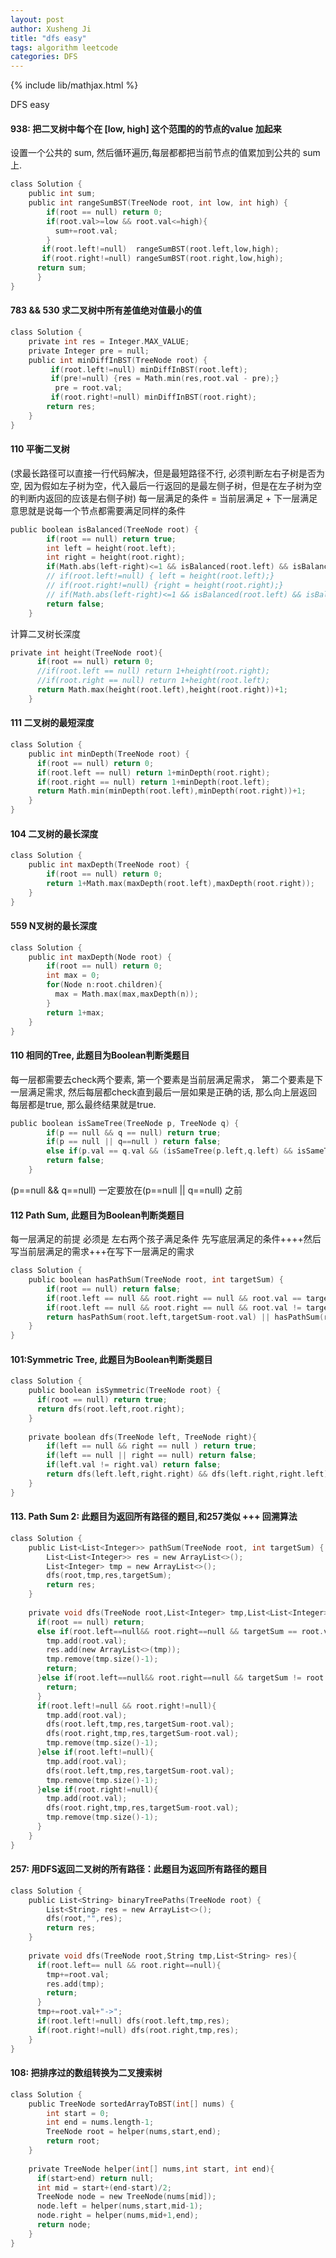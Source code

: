 ```yaml
---
layout: post
author: Xusheng Ji
title: "dfs easy"
tags: algorithm leetcode
categories: DFS
---
```


{% include lib/mathjax.html %}


<script type="text/javascript" async
  src="https://cdnjs.cloudflare.com/ajax/libs/mathjax/2.7.5/MathJax.js?config=TeX-MML-AM_CHTML">
</script>

<script type="text/x-mathjax-config">
  MathJax.Hub.Config({
    extensions: [
      "MathMenu.js",
      "MathZoom.js",
      "AssistiveMML.js",
      "a11y/accessibility-menu.js"
    ],
    jax: ["input/TeX", "output/CommonHTML"],
    TeX: {
      extensions: [
        "AMSmath.js",
        "AMSsymbols.js",
        "noErrors.js",
        "noUndefined.js",
      ]
    }
  });
</script>



DFS easy 

#### 938: 把二叉树中每个在 [low, high] 这个范围的的节点的value 加起来

设置一个公共的 sum, 然后循环遍历,每层都都把当前节点的值累加到公共的 sum 上.  

```c
class Solution {
    public int sum;
    public int rangeSumBST(TreeNode root, int low, int high) {
        if(root == null) return 0;
        if(root.val>=low && root.val<=high){
          sum+=root.val;
        }        
       if(root.left!=null)  rangeSumBST(root.left,low,high);
       if(root.right!=null) rangeSumBST(root.right,low,high); 
      return sum;
      }
}
```

#### 783 && 530 求二叉树中所有差值绝对值最小的值
```c
class Solution {
    private int res = Integer.MAX_VALUE;
    private Integer pre = null;
    public int minDiffInBST(TreeNode root) {
         if(root.left!=null) minDiffInBST(root.left);
         if(pre!=null) {res = Math.min(res,root.val - pre);}
          pre = root.val; 
         if(root.right!=null) minDiffInBST(root.right); 
        return res;
    }
}
```

#### 110 平衡二叉树
(求最长路径可以直接一行代码解决，但是最短路径不行, 必须判断左右子树是否为空, 因为假如左子树为空，代入最后一行返回的是最左侧子树，但是在左子树为空的判断内返回的应该是右侧子树)
每一层满足的条件 = 当前层满足 + 下一层满足 
意思就是说每一个节点都需要满足同样的条件
```c
public boolean isBalanced(TreeNode root) {
        if(root == null) return true;
        int left = height(root.left);
        int right = height(root.right);
        if(Math.abs(left-right)<=1 && isBalanced(root.left) && isBalanced(root.right)){return true;}
        // if(root.left!=null) { left = height(root.left);}
        // if(root.right!=null) {right = height(root.right);}
        // if(Math.abs(left-right)<=1 && isBalanced(root.left) && isBalanced(root.right)){return true;}
        return false;
    }
```

计算二叉树长深度
```c 
private int height(TreeNode root){
      if(root == null) return 0;
      //if(root.left == null) return 1+height(root.right);
      //if(root.right == null) return 1+height(root.left);
      return Math.max(height(root.left),height(root.right))+1;
    }
```

#### 111 二叉树的最短深度

```c 
class Solution {
    public int minDepth(TreeNode root) {
      if(root == null) return 0;
      if(root.left == null) return 1+minDepth(root.right);
      if(root.right == null) return 1+minDepth(root.left);
      return Math.min(minDepth(root.left),minDepth(root.right))+1;
    }
}
```
#### 104 二叉树的最长深度
```c 
class Solution {
    public int maxDepth(TreeNode root) {
        if(root == null) return 0;
        return 1+Math.max(maxDepth(root.left),maxDepth(root.right));
    }
}
```
#### 559 N叉树的最长深度
```c
class Solution {
    public int maxDepth(Node root) {
        if(root == null) return 0;
        int max = 0;
        for(Node n:root.children){
          max = Math.max(max,maxDepth(n));
        }
        return 1+max;
    }
}
```

#### 110 相同的Tree, 此题目为Boolean判断类题目
每一层都需要去check两个要素, 第一个要素是当前层满足需求，
第二个要素是下一层满足需求, 
然后每层都check直到最后一层如果是正确的话,   那么向上层返回每层都是true, 那么最终结果就是true.
```c
public boolean isSameTree(TreeNode p, TreeNode q) {
        if(p == null && q == null) return true;
        if(p == null || q==null ) return false;
        else if(p.val == q.val && (isSameTree(p.left,q.left) && isSameTree(p.right,q.right))) return true;
        return false;
    }

```
(p==null && q==null) 一定要放在(p==null || q==null) 之前


#### 112 Path Sum, 此题目为Boolean判断类题目
每一层满足的前提 必须是 左右两个孩子满足条件
先写底层满足的条件++++然后写当前层满足的需求+++在写下一层满足的需求
```c
class Solution {
    public boolean hasPathSum(TreeNode root, int targetSum) {
        if(root == null) return false;
        if(root.left == null && root.right == null && root.val == targetSum) return true;
        if(root.left == null && root.right == null && root.val != targetSum) return false;
        return hasPathSum(root.left,targetSum-root.val) || hasPathSum(root.right,targetSum-root.val); 
    }
}

```


#### 101:Symmetric Tree, 此题目为Boolean判断类题目

```c
class Solution {
    public boolean isSymmetric(TreeNode root) {
      if(root == null) return true;
      return dfs(root.left,root.right);
    }
  
    private boolean dfs(TreeNode left, TreeNode right){
        if(left == null && right == null ) return true;
        if(left == null || right == null) return false;
        if(left.val != right.val) return false;
        return dfs(left.left,right.right) && dfs(left.right,right.left);
    }
}

```



#### 113. Path Sum 2:  此题目为返回所有路径的题目,和257类似 +++ 回溯算法

```c
class Solution {
    public List<List<Integer>> pathSum(TreeNode root, int targetSum) {
        List<List<Integer>> res = new ArrayList<>();
        List<Integer> tmp = new ArrayList<>();
        dfs(root,tmp,res,targetSum);
        return res;
    }
  
    private void dfs(TreeNode root,List<Integer> tmp,List<List<Integer>> res,int targetSum){
      if(root == null) return;
      else if(root.left==null&& root.right==null && targetSum == root.val){
        tmp.add(root.val);
        res.add(new ArrayList<>(tmp));
        tmp.remove(tmp.size()-1);
        return;
      }else if(root.left==null&& root.right==null && targetSum != root.val){
        return;
      }
      if(root.left!=null && root.right!=null){
        tmp.add(root.val);
        dfs(root.left,tmp,res,targetSum-root.val);
        dfs(root.right,tmp,res,targetSum-root.val);
        tmp.remove(tmp.size()-1);
      }else if(root.left!=null){
        tmp.add(root.val);
        dfs(root.left,tmp,res,targetSum-root.val);
        tmp.remove(tmp.size()-1);
      }else if(root.right!=null){
        tmp.add(root.val);
        dfs(root.right,tmp,res,targetSum-root.val);
        tmp.remove(tmp.size()-1);
      }
    }
}

```

#### 257: 用DFS返回二叉树的所有路径：此题目为返回所有路径的题目

```c
class Solution {
    public List<String> binaryTreePaths(TreeNode root) {
        List<String> res = new ArrayList<>();
        dfs(root,"",res);
        return res;
    }
  
    private void dfs(TreeNode root,String tmp,List<String> res){
      if(root.left== null && root.right==null){
        tmp+=root.val;
        res.add(tmp);
        return;
      }
      tmp+=root.val+"->";
      if(root.left!=null) dfs(root.left,tmp,res);
      if(root.right!=null) dfs(root.right,tmp,res);
    }
}

```


#### 108: 把排序过的数组转换为二叉搜索树

```c
class Solution {
    public TreeNode sortedArrayToBST(int[] nums) {
        int start = 0;
        int end = nums.length-1;
        TreeNode root = helper(nums,start,end);
        return root;
    }
  
    private TreeNode helper(int[] nums,int start, int end){
      if(start>end) return null;
      int mid = start+(end-start)/2;
      TreeNode node = new TreeNode(nums[mid]);
      node.left = helper(nums,start,mid-1);
      node.right = helper(nums,mid+1,end);
      return node;
    }
}

```








